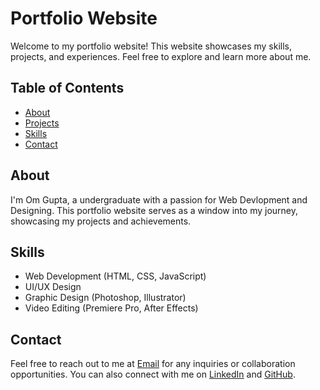 # Portfolio Website


Welcome to my portfolio website! This website showcases my skills, projects, and experiences. Feel free to explore and learn more about me.

## Table of Contents

- [About](#about)
- [Projects](#projects)
- [Skills](#skills)
- [Contact](#contact)

## About

I'm Om Gupta, a undergraduate with a passion for Web Devlopment and Designing. This portfolio website serves as a window into my journey, showcasing my projects and achievements.

## Skills

- Web Development (HTML, CSS, JavaScript)
- UI/UX Design
- Graphic Design (Photoshop, Illustrator)
- Video Editing (Premiere Pro, After Effects)

## Contact

Feel free to reach out to me at [Email](mailto:om.gupta@iitgn.ac.in) for any inquiries or collaboration opportunities. You can also connect with me on [LinkedIn](https://www.linkedin.com/in/hi-omgupta) and [GitHub](https://github.com/hiomgupta).

<!-- ## License

This project is licensed under the [MIT License](LICENSE). -->


